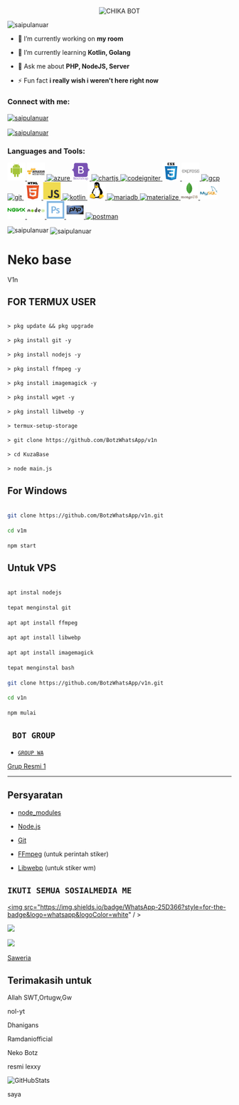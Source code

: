 <p align="center">

<img src="https://encrypted-tbn0.gstatic.com/images?q=tbn:ANd9GcStH_A0WKtnRtD_Bla6B71LjtP-GtYOkacYsg&usqp=CAU" alt="CHIKA BOT" width="500"/>

<p align="left"> <img src="https://komarev.com/ghpvc/?username=saipulanuar&label=Profile%20views&color=0e75b6&style=flat" alt="saipulanuar" /> </p>

- 🔭 I’m currently working on **my room**

- 🌱 I’m currently learning **Kotlin, Golang**

- 💬 Ask me about **PHP, NodeJS, Server**

- ⚡ Fun fact **i really wish i weren't here right now**

<h3 align="left">Connect with me:</h3>

<p align="left">

<a href="https://codepen.io/saipulanuar" target="blank"><img align="center" src="https://cdn.jsdelivr.net/npm/simple-icons@3.0.1/icons/codepen.svg" alt="saipulanuar" height="30" width="40" /></a>

<a href="https://dev.to/saipulanuar" target="blank"><img align="center" src="https://cdn.jsdelivr.net/npm/simple-icons@3.0.1/icons/dev-dot-to.svg" alt="saipulanuar" height="30" width="40" /></a>

</p>

<h3 align="left">Languages and Tools:</h3>

<p align="left"> <a href="https://developer.android.com" target="_blank"> <img src="https://raw.githubusercontent.com/devicons/devicon/master/icons/android/android-original-wordmark.svg" alt="android" width="40" height="40"/> </a> <a href="https://aws.amazon.com" target="_blank"> <img src="https://raw.githubusercontent.com/devicons/devicon/master/icons/amazonwebservices/amazonwebservices-original-wordmark.svg" alt="aws" width="40" height="40"/> </a> <a href="https://azure.microsoft.com/en-in/" target="_blank"> <img src="https://www.vectorlogo.zone/logos/microsoft_azure/microsoft_azure-icon.svg" alt="azure" width="40" height="40"/> </a> <a href="https://getbootstrap.com" target="_blank"> <img src="https://raw.githubusercontent.com/devicons/devicon/master/icons/bootstrap/bootstrap-plain-wordmark.svg" alt="bootstrap" width="40" height="40"/> </a> <a href="https://www.chartjs.org" target="_blank"> <img src="https://www.chartjs.org/media/logo-title.svg" alt="chartjs" width="40" height="40"/> </a> <a href="https://codeigniter.com" target="_blank"> <img src="https://cdn.worldvectorlogo.com/logos/codeigniter.svg" alt="codeigniter" width="40" height="40"/> </a> <a href="https://www.w3schools.com/css/" target="_blank"> <img src="https://raw.githubusercontent.com/devicons/devicon/master/icons/css3/css3-original-wordmark.svg" alt="css3" width="40" height="40"/> </a> <a href="https://expressjs.com" target="_blank"> <img src="https://raw.githubusercontent.com/devicons/devicon/master/icons/express/express-original-wordmark.svg" alt="express" width="40" height="40"/> </a> <a href="https://cloud.google.com" target="_blank"> <img src="https://www.vectorlogo.zone/logos/google_cloud/google_cloud-icon.svg" alt="gcp" width="40" height="40"/> </a> <a href="https://git-scm.com/" target="_blank"> <img src="https://www.vectorlogo.zone/logos/git-scm/git-scm-icon.svg" alt="git" width="40" height="40"/> </a> <a href="https://www.w3.org/html/" target="_blank"> <img src="https://raw.githubusercontent.com/devicons/devicon/master/icons/html5/html5-original-wordmark.svg" alt="html5" width="40" height="40"/> </a> <a href="https://developer.mozilla.org/en-US/docs/Web/JavaScript" target="_blank"> <img src="https://raw.githubusercontent.com/devicons/devicon/master/icons/javascript/javascript-original.svg" alt="javascript" width="40" height="40"/> </a> <a href="https://kotlinlang.org" target="_blank"> <img src="https://www.vectorlogo.zone/logos/kotlinlang/kotlinlang-icon.svg" alt="kotlin" width="40" height="40"/> </a> <a href="https://www.linux.org/" target="_blank"> <img src="https://raw.githubusercontent.com/devicons/devicon/master/icons/linux/linux-original.svg" alt="linux" width="40" height="40"/> </a> <a href="https://mariadb.org/" target="_blank"> <img src="https://www.vectorlogo.zone/logos/mariadb/mariadb-icon.svg" alt="mariadb" width="40" height="40"/> </a> <a href="https://materializecss.com/" target="_blank"> <img src="https://raw.githubusercontent.com/prplx/svg-logos/5585531d45d294869c4eaab4d7cf2e9c167710a9/svg/materialize.svg" alt="materialize" width="40" height="40"/> </a> <a href="https://www.mongodb.com/" target="_blank"> <img src="https://raw.githubusercontent.com/devicons/devicon/master/icons/mongodb/mongodb-original-wordmark.svg" alt="mongodb" width="40" height="40"/> </a> <a href="https://www.mysql.com/" target="_blank"> <img src="https://raw.githubusercontent.com/devicons/devicon/master/icons/mysql/mysql-original-wordmark.svg" alt="mysql" width="40" height="40"/> </a> <a href="https://www.nginx.com" target="_blank"> <img src="https://raw.githubusercontent.com/devicons/devicon/master/icons/nginx/nginx-original.svg" alt="nginx" width="40" height="40"/> </a> <a href="https://nodejs.org" target="_blank"> <img src="https://raw.githubusercontent.com/devicons/devicon/master/icons/nodejs/nodejs-original-wordmark.svg" alt="nodejs" width="40" height="40"/> </a> <a href="https://www.photoshop.com/en" target="_blank"> <img src="https://raw.githubusercontent.com/devicons/devicon/master/icons/photoshop/photoshop-line.svg" alt="photoshop" width="40" height="40"/> </a> <a href="https://www.php.net" target="_blank"> <img src="https://raw.githubusercontent.com/devicons/devicon/master/icons/php/php-original.svg" alt="php" width="40" height="40"/> </a> <a href="https://postman.com" target="_blank"> <img src="https://www.vectorlogo.zone/logos/getpostman/getpostman-icon.svg" alt="postman" width="40" height="40"/> </a> </p>

<p><img align="left" src="https://github-readme-stats.vercel.app/api/top-langs?username=saipulanuar&show_icons=true&locale=en&layout=compact" alt="saipulanuar" /></p>

<p>&nbsp;<img align="center" src="https://github-readme-stats.vercel.app/api?username=saipulanuar&show_icons=true&locale=en" alt="saipulanuar" /></p>

# Neko base

V1n

## FOR TERMUX USER

```

> pkg update && pkg upgrade

> pkg install git -y

> pkg install nodejs -y

> pkg install ffmpeg -y

> pkg install imagemagick -y

> pkg install wget -y

> pkg install libwebp -y

> termux-setup-storage

> git clone https://github.com/BotzWhatsApp/v1n

> cd KuzaBase

> node main.js

```

## For Windows

```bash

git clone https://github.com/BotzWhatsApp/v1n.git

cd v1m

npm start

```

## Untuk VPS

```bash

apt instal nodejs

tepat menginstal git

apt apt install ffmpeg

apt apt install libwebp

apt apt install imagemagick

tepat menginstal bash

git clone https://github.com/BotzWhatsApp/v1n.git

cd v1n

npm mulai

```

## ``` BOT GROUP```

- [`GROUP WA`](https://chat.whatsapp.com/G1dSWdhRhpaIUcook1Q6Ei)

[Grup Resmi 1](https://chat.whatsapp.com/HLU6B1Mw34QBMUoXAyhec0)

---------

## Persyaratan

* [node_modules](https://github.com/BotzWhatsApp/node_modules/)

* [Node.js](https://nodejs.org/en/)

* [Git](https://git-scm.com/downloads)

* [FFmpeg](https://www.gyan.dev/ffmpeg/builds/) (untuk perintah stiker)

* [Libwebp](https://developers.google.com/speed/webp/download) (untuk stiker wm)

## ```IKUTI SEMUA SOSIALMEDIA ME```

<p align="center">

<a href="https://wa.me/62895335751267"><img src="https://img.shields.io/badge/WhatsApp-25D366?style=for-the-badge&logo=whatsapp&logoColor=white" / >

<a href="https://youtube.com/channel/UC88duvCVK3M_gAwGlQDDdYQ"><img src="https://img.shields.io/badge/YouTube NEKO BOTZ-ff0000?style=for-the-badge&logo=youtube&logoColor =ff000000&link=https://youtube.com/channel/UCJPqI5eVhKPXPL2V8y6pIDA" /><br>

</p>

<a href="https://vt.tiktok.com/ZSdDcFoMW/"><img src="https://img.shields.io/badge/Tiktok Neko botz-black?style=for-the-badge&logo= tiktok&logoColor=ff000000&link=https://vt.tiktok.com/ZSdDcFoMW/" /></a>

</p>

[Saweria](https://saweria.co/GexusR12)

## Terimakasih untuk

Allah SWT,Ortugw,Gw

nol-yt

Dhanigans

Ramdaniofficial

Neko Botz

resmi lexxy

![GitHubStats](https://github.com/BotzwhatsApp/BotzwhatsApp/edit/main/README.md&heme=radical)

saya
